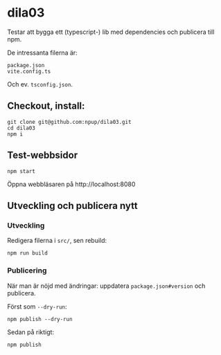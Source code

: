 # dila03

Testar att bygga ett (typescript-) lib med dependencies och publicera till npm.

De intressanta filerna är:

    package.json
    vite.config.ts

Och ev. `tsconfig.json`.


## Checkout, install:

    git clone git@github.com:npup/dila03.git
    cd dila03
    npm i

## Test-webbsidor

    npm start

Öppna webbläsaren på http://localhost:8080

## Utveckling och publicera nytt


### Utveckling

Redigera filerna i `src/`, sen rebuild:

    npm run build

### Publicering

När man är nöjd med ändringar: uppdatera `package.json#version` och publicera.

Först som `--dry-run`:

    npm publish --dry-run

Sedan på riktigt:

    npm publish
